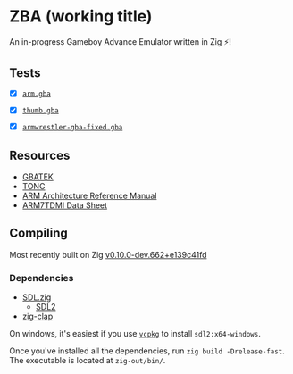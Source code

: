 # ZBA (working title)
An in-progress Gameboy Advance Emulator written in Zig ⚡!

## Tests 
- [x] [`arm.gba`](https://github.com/jsmolka/gba-tests/tree/master/arm)
- [x] [`thumb.gba`](https://github.com/jsmolka/gba-tests/tree/master/thumb)
- [x] [`armwrestler-gba-fixed.gba`](https://github.com/destoer/armwrestler-gba-fixed)


## Resources
* [GBATEK](https://problemkaputt.de/gbatek.htm)
* [TONC](https://coranac.com/tonc/text/toc.htm)
* [ARM Architecture Reference Manual](https://www.intel.com/content/dam/www/programmable/us/en/pdfs/literature/third-party/ddi0100e_arm_arm.pdf)
* [ARM7TDMI Data Sheet](https://www.dca.fee.unicamp.br/cursos/EA871/references/ARM/ARM7TDMIDataSheet.pdf)

## Compiling
Most recently built on Zig [v0.10.0-dev.662+e139c41fd](https://github.com/ziglang/zig/tree/e139c41fd8955f873615b2c2434d162585c0e44c)

### Dependencies
* [SDL.zig](https://github.com/MasterQ32/SDL.zig)
    * [SDL2](https://www.libsdl.org/download-2.0.php)
* [zig-clap](https://github.com/Hejsil/zig-clap)

On windows, it's easiest if you use [`vcpkg`](https://github.com/Microsoft/vcpkg) to install `sdl2:x64-windows`.

Once you've installed all the dependencies, run `zig build -Drelease-fast`. The executable is located at `zig-out/bin/`. 